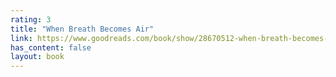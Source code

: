 ```yaml
---
rating: 3
title: "When Breath Becomes Air"
link: https://www.goodreads.com/book/show/28670512-when-breath-becomes-air
has_content: false
layout: book
---
```

